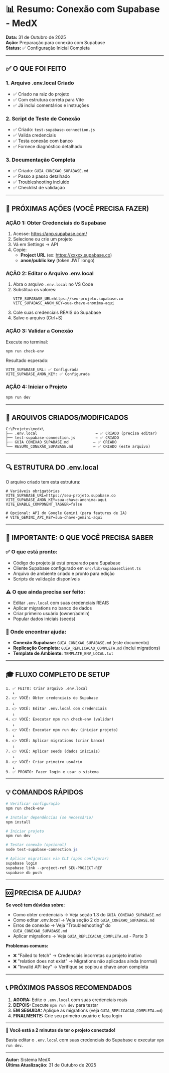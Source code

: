 # 📊 Resumo: Conexão com Supabase - MedX

**Data:** 31 de Outubro de 2025  
**Ação:** Preparação para conexão com Supabase  
**Status:** ✅ Configuração Inicial Completa

---

## ✅ O QUE FOI FEITO

### 1. Arquivo .env.local Criado
- ✅ Criado na raiz do projeto
- ✅ Com estrutura correta para Vite
- ✅ Já inclui comentários e instruções

### 2. Script de Teste de Conexão
- ✅ Criado: `test-supabase-connection.js`
- ✅ Valida credenciais
- ✅ Testa conexão com banco
- ✅ Fornece diagnóstico detalhado

### 3. Documentação Completa
- ✅ Criado: `GUIA_CONEXAO_SUPABASE.md`
- ✅ Passo a passo detalhado
- ✅ Troubleshooting incluído
- ✅ Checklist de validação

---

## 🎯 PRÓXIMAS AÇÕES (VOCÊ PRECISA FAZER)

### AÇÃO 1: Obter Credenciais do Supabase
1. Acesse: https://app.supabase.com/
2. Selecione ou crie um projeto
3. Vá em Settings → API
4. Copie:
   - **Project URL** (ex: https://xxxxx.supabase.co)
   - **anon/public key** (token JWT longo)

### AÇÃO 2: Editar o Arquivo .env.local
1. Abra o arquivo `.env.local` no VS Code
2. Substitua os valores:
   ```env
   VITE_SUPABASE_URL=https://seu-projeto.supabase.co
   VITE_SUPABASE_ANON_KEY=sua-chave-anonima-aqui
   ```
3. Cole suas credenciais REAIS do Supabase
4. Salve o arquivo (Ctrl+S)

### AÇÃO 3: Validar a Conexão
Execute no terminal:
```powershell
npm run check-env
```

Resultado esperado:
```
VITE_SUPABASE_URL: ✅ Configurada
VITE_SUPABASE_ANON_KEY: ✅ Configurada
```

### AÇÃO 4: Iniciar o Projeto
```powershell
npm run dev
```

---

## 📁 ARQUIVOS CRIADOS/MODIFICADOS

```
C:\Projetos\medx\
├── .env.local                          ← ✅ CRIADO (precisa editar)
├── test-supabase-connection.js         ← ✅ CRIADO
├── GUIA_CONEXAO_SUPABASE.md           ← ✅ CRIADO
└── RESUMO_CONEXAO_SUPABASE.md         ← ✅ CRIADO (este arquivo)
```

---

## 🔍 ESTRUTURA DO .env.local

O arquivo criado tem esta estrutura:

```env
# Variáveis obrigatórias
VITE_SUPABASE_URL=https://seu-projeto.supabase.co
VITE_SUPABASE_ANON_KEY=sua-chave-anonima-aqui
VITE_ENABLE_COMPONENT_TAGGER=false

# Opcional: API do Google Gemini (para features de IA)
# VITE_GEMINI_API_KEY=sua-chave-gemini-aqui
```

---

## 🚨 IMPORTANTE: O QUE VOCÊ PRECISA SABER

### ✅ O que está pronto:
- Código do projeto já está preparado para Supabase
- Cliente Supabase configurado em `src/lib/supabaseClient.ts`
- Arquivo de ambiente criado e pronto para edição
- Scripts de validação disponíveis

### ⚠️ O que ainda precisa ser feito:
- Editar `.env.local` com suas credenciais REAIS
- Aplicar migrations no banco de dados
- Criar primeiro usuário (owner/admin)
- Popular dados iniciais (seeds)

### 📖 Onde encontrar ajuda:
- **Conexão Supabase:** `GUIA_CONEXAO_SUPABASE.md` (este documento)
- **Replicação Completa:** `GUIA_REPLICACAO_COMPLETA.md` (inclui migrations)
- **Template de Ambiente:** `TEMPLATE_ENV_LOCAL.txt`

---

## 🎓 FLUXO COMPLETO DE SETUP

```
1. ✅ FEITO: Criar arquivo .env.local
   ↓
2. 👉 VOCÊ: Obter credenciais do Supabase
   ↓
3. 👉 VOCÊ: Editar .env.local com credenciais
   ↓
4. 👉 VOCÊ: Executar npm run check-env (validar)
   ↓
5. 👉 VOCÊ: Executar npm run dev (iniciar projeto)
   ↓
6. 👉 VOCÊ: Aplicar migrations (criar banco)
   ↓
7. 👉 VOCÊ: Aplicar seeds (dados iniciais)
   ↓
8. 👉 VOCÊ: Criar primeiro usuário
   ↓
9. ✅ PRONTO: Fazer login e usar o sistema
```

---

## 💡 COMANDOS RÁPIDOS

```powershell
# Verificar configuração
npm run check-env

# Instalar dependências (se necessário)
npm install

# Iniciar projeto
npm run dev

# Testar conexão (opcional)
node test-supabase-connection.js

# Aplicar migrations via CLI (após configurar)
supabase login
supabase link --project-ref SEU-PROJECT-REF
supabase db push
```

---

## 🆘 PRECISA DE AJUDA?

**Se você tem dúvidas sobre:**
- Como obter credenciais → Veja seção 1.3 do `GUIA_CONEXAO_SUPABASE.md`
- Como editar .env.local → Veja seção 2 do `GUIA_CONEXAO_SUPABASE.md`
- Erros de conexão → Veja "Troubleshooting" do `GUIA_CONEXAO_SUPABASE.md`
- Aplicar migrations → Veja `GUIA_REPLICACAO_COMPLETA.md` - Parte 3

**Problemas comuns:**
- ❌ "Failed to fetch" → Credenciais incorretas ou projeto inativo
- ❌ "relation does not exist" → Migrations não aplicadas ainda (normal)
- ❌ "Invalid API key" → Verifique se copiou a chave anon completa

---

## 📞 PRÓXIMOS PASSOS RECOMENDADOS

1. **AGORA:** Edite o `.env.local` com suas credenciais reais
2. **DEPOIS:** Execute `npm run dev` para testar
3. **EM SEGUIDA:** Aplique as migrations (veja `GUIA_REPLICACAO_COMPLETA.md`)
4. **FINALMENTE:** Crie seu primeiro usuário e faça login

---

**🎉 Você está a 2 minutos de ter o projeto conectado!**

Basta editar o `.env.local` com suas credenciais do Supabase e executar `npm run dev`.

---

**Autor:** Sistema MedX  
**Última Atualização:** 31 de Outubro de 2025

